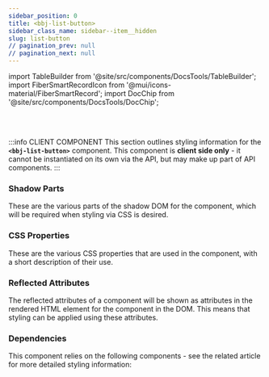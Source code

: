 ```yaml
---
sidebar_position: 0
title: <bbj-list-button>
sidebar_class_name: sidebar--item__hidden
slug: list-button
// pagination_prev: null
// pagination_next: null
---
```


import TableBuilder from '@site/src/components/DocsTools/TableBuilder';
import FiberSmartRecordIcon from '@mui/icons-material/FiberSmartRecord';
import DocChip from '@site/src/components/DocsTools/DocChip';

<DocChip tooltipText="This component will render with a shadow DOM, an API built into the browser that facilitates encapsulation." label="Shadow" target="_blank" clickable={false} iconName='shadow' />

<br />
<br />

:::info CLIENT COMPONENT
This section outlines styling information for the **`<bbj-list-button>`** component. This component is **client side only** - it cannot be instantiated on its own via the API, but may make up part of API components.
:::

### Shadow Parts
These are the various parts of the shadow DOM for the component, which will be required when styling via CSS is desired.
<TableBuilder tag='bbj-list-button' table="parts"/>

### CSS Properties

  These are the various CSS properties that are used in the component, with a short description of their use.
  
  <TableBuilder tag='bbj-list-button' table="properties"/>

### Reflected Attributes

  The reflected attributes of a component will be shown as attributes in the rendered HTML element for the component in the DOM. This means that styling can be applied using these attributes.
  
  <TableBuilder tag='bbj-list-button' table="reflects"/>

### Dependencies

  This component relies on the following components - see the related article for more detailed styling information:
  
  <TableBuilder tag='bbj-list-button' table="dependencies"/>
